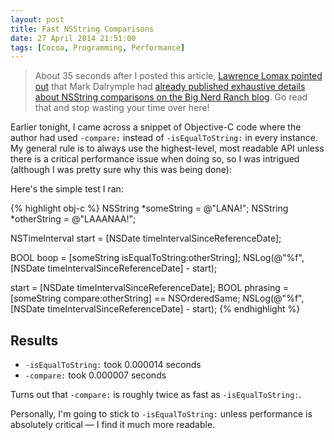 ```yaml
---
layout: post
title: Fast NSString Comparisons
date: 27 April 2014 21:51:00
tags: [Cocoa, Programming, Performance]
---
```


> About 35 seconds after I posted this article, [Lawrence Lomax pointed out](https://twitter.com/insertjokehere/status/460387480211300352) that Mark Dalrymple had [already published exhaustive details about NSString comparisons on the Big Nerd Ranch blog](http://blog.bignerdranch.com/334-isequal-vs-isequaltostring/). Go read that and stop wasting your time over here!

Earlier tonight, I came across a snippet of Objective-C code where the author had used `-compare:` instead of `-isEqualToString:` in every instance. My general rule is to always use the highest-level, most readable API unless there is a critical performance
issue when doing so, so I was intrigued (although I was pretty sure why this was being done):

Here's the simple test I ran:

{% highlight obj-c %}
NSString *someString = @"LANA!";
NSString *otherString = @"LAAANAA!";

NSTimeInterval start = [NSDate timeIntervalSinceReferenceDate];

BOOL boop = [someString isEqualToString:otherString];
NSLog(@"%f", [NSDate timeIntervalSinceReferenceDate] - start);

start = [NSDate timeIntervalSinceReferenceDate];
BOOL phrasing = [someString compare:otherString] == NSOrderedSame;
NSLog(@"%f", [NSDate timeIntervalSinceReferenceDate] - start);
{% endhighlight %}

## Results

- `-isEqualToString:` took 0.000014 seconds
- `-compare:` took 0.000007 seconds

Turns out that `-compare:` is roughly twice as fast as `-isEqualToString:`.

Personally, I'm going to stick to `-isEqualToString:` unless performance is absolutely critical — I find it much more readable.

